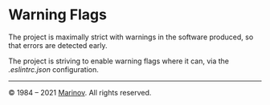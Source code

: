 # Warning Flags

The project is maximally strict with warnings in the software produced, so that errors are detected early.

The project is striving to enable warning flags where it can, via the *.eslintrc.json* configuration.

---

© 1984 – 2021 [Marinov](http://marinov.ml "Marinov"). All rights reserved.
